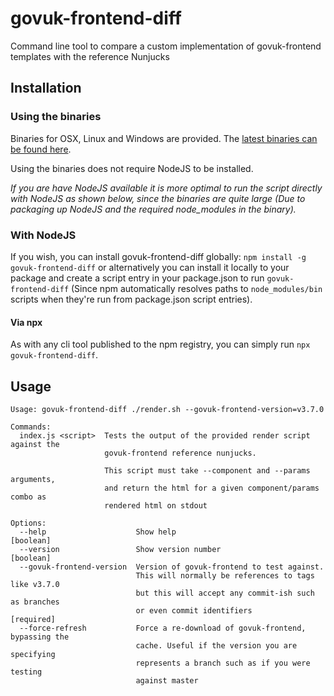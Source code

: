 # govuk-frontend-diff

Command line tool to compare a custom implementation of govuk-frontend templates with the reference Nunjucks

## Installation

### Using the binaries

Binaries for OSX, Linux and Windows are provided. The [latest binaries can be found here](https://github.com/andymantell/govuk-frontend-diff/releases/latest).

Using the binaries does not require NodeJS to be installed.

_If you are have NodeJS available it is more optimal to run the script directly with NodeJS as shown below, since the binaries are quite large (Due to packaging up NodeJS and the required node_modules in the binary)._

### With NodeJS

If you wish, you can install govuk-frontend-diff globally: `npm install -g govuk-frontend-diff` or alternatively you can install it locally to your package and create a script entry in your package.json to run `govuk-frontend-diff` (Since npm automatically resolves paths to `node_modules/bin` scripts when they're run from package.json script entries).

#### Via npx

As with any cli tool published to the npm registry, you can simply run `npx govuk-frontend-diff`.

## Usage

```
Usage: govuk-frontend-diff ./render.sh --govuk-frontend-version=v3.7.0

Commands:
  index.js <script>  Tests the output of the provided render script against the
                     govuk-frontend reference nunjucks.

                     This script must take --component and --params arguments,
                     and return the html for a given component/params combo as
                     rendered html on stdout

Options:
  --help                    Show help                                  [boolean]
  --version                 Show version number                        [boolean]
  --govuk-frontend-version  Version of govuk-frontend to test against.
                            This will normally be references to tags like v3.7.0
                            but this will accept any commit-ish such as branches
                            or even commit identifiers                [required]
  --force-refresh           Force a re-download of govuk-frontend, bypassing the
                            cache. Useful if the version you are specifying
                            represents a branch such as if you were testing
                            against master
```
